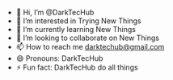 - 👋 Hi, I’m @DarkTecHub
- 👀 I’m interested in Trying New Things 
- 🌱 I’m currently learning New Things
- 💞️ I’m looking to collaborate on New Things
- 📫 How to reach me darktechub@gmail.com
- 😄 Pronouns: DarkTecHub
- ⚡ Fun fact: DarkTecHub do all things

<!---
DarkTecHub/DarkTecHub is a ✨ special ✨ repository because its `README.md` (this file) appears on your GitHub profile.
You can click the Preview link to take a look at your changes.
--->
